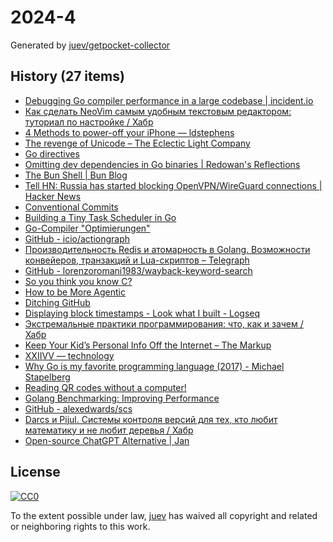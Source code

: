 # 2024-4

Generated by [juev/getpocket-collector](https://github.com/juev/getpocket-collector)

## History (27 items)

- [Debugging Go compiler performance in a large codebase | incident.io](https://incident.io/blog/go-build-faster)
- [Как сделать NeoVim самым удобным текстовым редактором: туториал по настройке / Хабр](https://habr.com/ru/companies/billing/articles/786512/)
- [4 Methods to power-off your iPhone — ldstephens](https://ldstephens.me/4-methods-to-power-off-your-iphone)
- [The revenge of Unicode – The Eclectic Light Company](https://eclecticlight.co/2024/01/20/the-revenge-of-unicode/)
- [Go directives](https://www.conner.dev/blog/go-directives)
- [Omitting dev dependencies in Go binaries | Redowan's Reflections](https://rednafi.com/go/omit_dev_dependencies_in_binaries/)
- [The Bun Shell | Bun Blog](https://bun.sh/blog/the-bun-shell)
- [Tell HN: Russia has started blocking OpenVPN/WireGuard connections | Hacker News](https://news.ycombinator.com/item?id=39067213)
- [Conventional Commits](https://www.conventionalcommits.org/en/v1.0.0/)
- [Building a Tiny Task Scheduler in Go](https://buildwithgo.substack.com/p/building-a-tiny-task-scheduler-in)
- [Go-Compiler "Optimierungen"](https://source-fellows.com/golang-compiler-time/)
- [GitHub - icio/actiongraph](https://github.com/icio/actiongraph)
- [Производительность Redis и атомарность в Golang. Возможности конвейеров, транзакций и Lua-скриптов – Telegraph](https://telegra.ph/Proizvoditelnost-Redis-i-atomarnost-v-Golang-Vozmozhnosti-konvejerov-tranzakcij-i-Lua-skriptov-01-21)
- [GitHub - lorenzoromani1983/wayback-keyword-search](https://github.com/lorenzoromani1983/wayback-keyword-search)
- [So you think you know C?](https://wordsandbuttons.online/so_you_think_you_know_c.html)
- [How to be More Agentic](https://usefulfictions.substack.com/p/how-to-be-more-agentic)
- [Ditching GitHub](https://tomscii.sig7.se/2024/01/Ditching-GitHub)
- [Displaying block timestamps - Look what I built - Logseq](https://discuss.logseq.com/t/displaying-block-timestamps/24594)
- [Экстремальные практики программирования: что, как и зачем / Хабр](https://habr.com/ru/companies/yandex_praktikum/articles/787084/)
- [Keep Your Kid’s Personal Info Off the Internet – The Markup](https://themarkup.org/gentle-january/2024/01/22/keep-your-kids-personal-info-off-the-internet)
- [XXIIVV — technology](http://wiki.xxiivv.com/site/technology)
- [Why Go is my favorite programming language (2017) - Michael Stapelberg](https://michael.stapelberg.ch/posts/2017-08-19-golang_favorite/)
- [Reading QR codes without a computer!](https://qr.blinry.org)
- [Golang Benchmarking: Improving Performance](https://golang.withcodeexample.com/blog/golang-benchmarking/)
- [GitHub - alexedwards/scs](https://github.com/alexedwards/scs)
- [Darcs и Pijul. Системы контроля версий для тех, кто любит математику и не любит деревья / Хабр](https://habr.com/ru/articles/785904/)
- [Open-source ChatGPT Alternative | Jan](https://jan.ai)

## License

[![CC0](https://mirrors.creativecommons.org/presskit/buttons/88x31/svg/cc-zero.svg)](https://creativecommons.org/publicdomain/zero/1.0/)

To the extent possible under law, [juev](https://github.com/juev) has waived all copyright and related or neighboring rights to this work.
